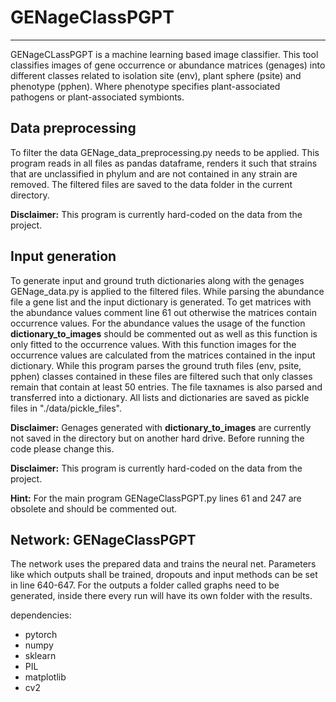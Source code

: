 # GENageClassPGPT
***
GENageCLassPGPT is a machine learning based image classifier. 
This tool classifies images of gene occurrence or abundance matrices (genages) into different classes related to isolation site (env), plant sphere (psite) and 
phenotype (pphen). Where phenotype specifies plant-associated pathogens or 
plant-associated symbionts.

## Data preprocessing
To filter the data GENage_data_preprocessing.py needs to be applied. This 
program reads in all files as pandas dataframe, renders it such that strains 
that are unclassified in phylum and are not contained in any strain are removed.
The filtered files are saved to the data folder in the current directory.

__Disclaimer:__ This program is currently hard-coded on the data from the project.

## Input generation
To generate input and ground truth dictionaries along with the genages GENage_data.py is applied to the filtered files. While parsing the abundance 
file a gene list and the input dictionary is generated. To get matrices with the 
abundance values comment line 61 out otherwise the matrices contain occurrence values. For the abundance values the usage of the function __dictionary_to_images__ should be commented out as well as this function is 
only fitted to the occurrence values.  With this function images for the occurrence values are calculated from the matrices contained in the input dictionary. While this program parses the ground truth files (env, psite, pphen) classes contained in these files are filtered such that only classes remain that contain at least 50 entries. The file taxnames is also parsed and transferred into a dictionary. All lists and dictionaries are saved as pickle files in "./data/pickle_files".  

__Disclaimer:__ Genages generated with __dictionary_to_images__ are currently 
not saved in the directory but on another hard drive. Before running the code please change this.

__Disclaimer:__ This program is currently hard-coded on the data from the project.

__Hint:__ For the main program GENageClassPGPT.py lines 61 and 247 are obsolete 
and should be commented out.

## Network: GENageClassPGPT

The network uses the prepared data and trains the neural net.
Parameters like which outputs shall be trained, dropouts and input methods can be set in line 640-647.
For the outputs a folder called graphs need to be generated, inside there every run will have its own folder with the results.

dependencies:
- pytorch
- numpy
- sklearn
- PIL
- matplotlib
- cv2
